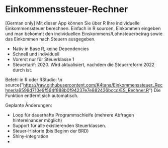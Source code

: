 # Einkommenssteuer-Rechner
[German only] Mit dieser App können Sie über R Ihre individuelle Einkommenssteuer berechnen. Einfach in R sourcen, Einkommen eingeben und man bekommt den individuellen Einskommens/Lohnsteuerbetrag sowie das Einkommen nach Steuern ausgegeben.

- Nativ in Base R, keine Dependencies
- Schnell und individuell
- Vorerst nur für Steuerklasse 1
- Steuertarif: 2020. Wird aktualisiert, nachdem die Steuerreform 2022 durch ist.

Befehl in R oder RStudio: \n
source("https://raw.githubusercontent.com/K4tana/Einkommenssteuer_Rechner/a9599d710e9f564f888b0f94237e7e882436bccd/ES_Rechner.R") 
Die Funktion entfernt sich automatisch. 

Geplante Änderungen: 
- Loop für dauerhafte Programmschleife (mehrere Abfragen hintereinander möglich)
- Support für alle existierenden Steuerklassen.
- Steuer-Historie (bis Beginn der BRD)
- Shiny-integration
- 
